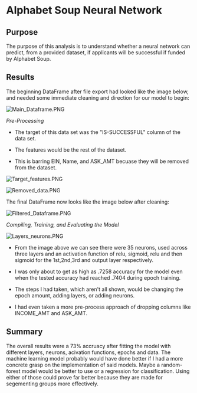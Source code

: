 # Alphabet Soup Neural Network

## Purpose

The purpose of this analysis is to understand whether a neural network can predict, from a provided dataset, if applicants will be successful if funded by Alphabet Soup.

## Results

The beginning DataFrame after file export had looked like the image below, and needed some immediate cleaning and direction for our model to begin:

![Main_Dataframe.PNG](https://github.com/Cyber-Wolfe/Neural_Network_Charity_Analysis/blob/main/Resources/Captures/Main_Dataframe.PNG)

*Pre-Processing*

* The target of this data set was the "IS-SUCCESSFUL" column of the data set.

* The features would be the rest of the dataset.

* This is barring EIN, Name, and ASK_AMT becuase they will be removed from the dataset.

![Target_features.PNG](https://github.com/Cyber-Wolfe/Neural_Network_Charity_Analysis/blob/main/Resources/Captures/Target_features.PNG)

![Removed_data.PNG](https://github.com/Cyber-Wolfe/Neural_Network_Charity_Analysis/blob/main/Resources/Captures/Removed_data.PNG)

The final DataFrame now looks like the image below after cleaning:

![Filtered_Dataframe.PNG](https://github.com/Cyber-Wolfe/Neural_Network_Charity_Analysis/blob/main/Resources/Captures/Filtered_Dataframe.PNG)

*Compiling, Training, and Evaluating the Model*

![Layers_neurons.PNG](https://github.com/Cyber-Wolfe/Neural_Network_Charity_Analysis/blob/main/Resources/Captures/Layers_neurons.PNG)

* From the image above we can see there were 35 neurons, used across three layers and an activation function of relu, sigmoid, relu and then sigmoid for the 1st,2nd,3rd and output layer respectively.

* I was only about to get as high as .7258 accuracy for the model even when the tested accuracy had reached .7404 during epoch training.

* The steps I had taken, which aren't all shown, would be changing the epoch amount, adding layers, or adding neurons.

* I had even taken a more pre-process approach of dropping columns like INCOME_AMT and ASK_AMT.

## Summary

The overall results were a 73% accruacy after fitting the model with different layers, neurons, acivation functions, epochs and data. The machine learning model probably would have done better if I had a more concrete grasp on the implementation of said models.  Maybe a random-forest model would be better to use or a regression for classification.  Using either of those could prove far better because they are made for segementing groups more effectively.



